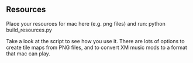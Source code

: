 ## Resources

Place your resources for mac here (e.g. png files) and run:
python build_resources.py

Take a look at the script to see how you use it. There are lots
of options to create tile maps from PNG files, and to convert
XM music mods to a format that mac can play.
